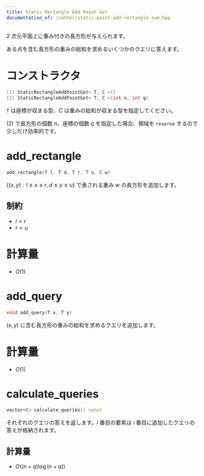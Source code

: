 ```yaml
---
title: Static Rectangle Add Point Get
documentation_of: //other/static-point-add-rectangle-sum.hpp
---
```


2 次元平面上に重み付きの長方形が与えられます。

ある点を含む長方形の重みの総和を求めるいくつかのクエリに答えます。

# コンストラクタ

```cpp
(1) StaticRectangleAddPointGet< T, C >()
(2) StaticRectangleAddPointGet< T, C >(int n, int q)
```

`T` は座標が収まる型、$C$ は重みの総和が収まる型を指定してください。

(2) で長方形の個数 $n$、座標の個数 $q$ を指定した場合、領域を `reserve` するので少しだけ効率的です。

# add_rectangle

```cpp
add_rectangle(T l, T d, T r, T u, C w)
```

$\lbrace (x,y):l \leq x \leq r, d \leq y \leq u\rbrace$ で表される重み $w$ の長方形を追加します。

## 制約

- $l \lt r$
- $r \lt u$

# 計算量

- $O(1)$

# add_query

```cpp
void add_query(T x, T y)
```

$(x, y)$ に含む長方形の重みの総和を求めるクエリを追加します。

# 計算量

- $O(1)$

# calculate_queries

```cpp
vector<C> calculate_queries() const
```

それぞれのクエリの答えを返します。$i$ 番目の要素は $i$ 番目に追加したクエリの答えが格納されます。

## 計算量

- $O((n + q) \log (n + q))$
